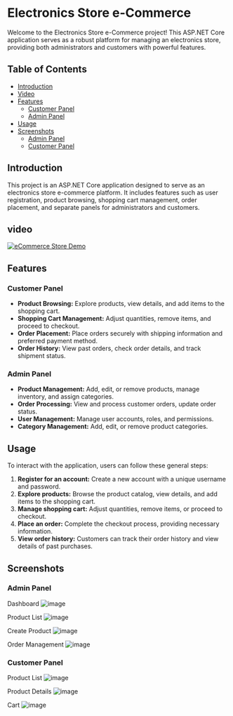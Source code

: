 # Electronics Store e-Commerce

Welcome to the Electronics Store e-Commerce project! This ASP.NET Core application serves as a robust platform for managing an electronics store, providing both administrators and customers with powerful features.

## Table of Contents

- [Introduction](#introduction)
- [Video](#video)
- [Features](#features)
  - [Customer Panel](#customer-panel)
  - [Admin Panel](#admin-panel)
- [Usage](#usage)
- [Screenshots](#screenshots)
  - [Admin Panel](#admin-panel-screenshots)
  - [Customer Panel](#customer-panel-screenshots)

## Introduction

This project is an ASP.NET Core application designed to serve as an electronics store e-commerce platform. It includes features such as user registration, product browsing, shopping cart management, order placement, and separate panels for administrators and customers.

## video
[![eCommerce Store Demo](	https://i.ytimg.com/vi/1P--kkhuGn4/hqdefault.jpg?s…AFwAcABBg==&rs=AOn4CLBGWHW98xu1w9NyUNQZSJcRAyYutQ)](https://www.youtube.com/watch?v=1P--kkhuGn4)


## Features

### Customer Panel

- **Product Browsing:** Explore products, view details, and add items to the shopping cart.
- **Shopping Cart Management:** Adjust quantities, remove items, and proceed to checkout.
- **Order Placement:** Place orders securely with shipping information and preferred payment method.
- **Order History:** View past orders, check order details, and track shipment status.

### Admin Panel

- **Product Management:** Add, edit, or remove products, manage inventory, and assign categories.
- **Order Processing:** View and process customer orders, update order status.
- **User Management:** Manage user accounts, roles, and permissions.
- **Category Management:** Add, edit, or remove product categories.

## Usage

To interact with the application, users can follow these general steps:

1. **Register for an account:** Create a new account with a unique username and password.
2. **Explore products:** Browse the product catalog, view details, and add items to the shopping cart.
3. **Manage shopping cart:** Adjust quantities, remove items, or proceed to checkout.
4. **Place an order:** Complete the checkout process, providing necessary information.
5. **View order history:** Customers can track their order history and view details of past purchases.

## Screenshots

### Admin Panel
Dashboard
![image](https://github.com/NiravMoradiya777/ElectronicsStore-eCommerce/assets/135846177/e8b7e86d-c726-427b-9853-96f2c02b25d4)

Product List
![image](https://github.com/NiravMoradiya777/ElectronicsStore-eCommerce/assets/135846177/681755ae-4b7f-4ee6-b521-4d41b87c0e1a)

Create Product
![image](https://github.com/NiravMoradiya777/ElectronicsStore-eCommerce/assets/135846177/0e71c99b-269f-45d0-a5a2-72340e126b39)

Order Management
![image](https://github.com/NiravMoradiya777/ElectronicsStore-eCommerce/assets/135846177/d642d1b2-a10b-461e-a903-567706b4ee25)

### Customer Panel

Product List
![image](https://github.com/NiravMoradiya777/ElectronicsStore-eCommerce/assets/135846177/6d0f5c2b-0798-44a3-a49d-693d0c071ca2)

Product Details
![image](https://github.com/NiravMoradiya777/ElectronicsStore-eCommerce/assets/135846177/4063b5d5-2d92-46e7-9647-e557cc62a5b2)

Cart
![image](https://github.com/NiravMoradiya777/ElectronicsStore-eCommerce/assets/135846177/0b8218e4-a119-4f74-8e6e-6f20836a3fa9)


